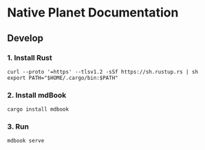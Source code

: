# Native Planet Documentation

## Develop

### 1. Install Rust
```
curl --proto '=https' --tlsv1.2 -sSf https://sh.rustup.rs | sh
export PATH="$HOME/.cargo/bin:$PATH"
```

### 2. Install mdBook
```
cargo install mdbook
```

### 3. Run
```
mdbook serve
```

